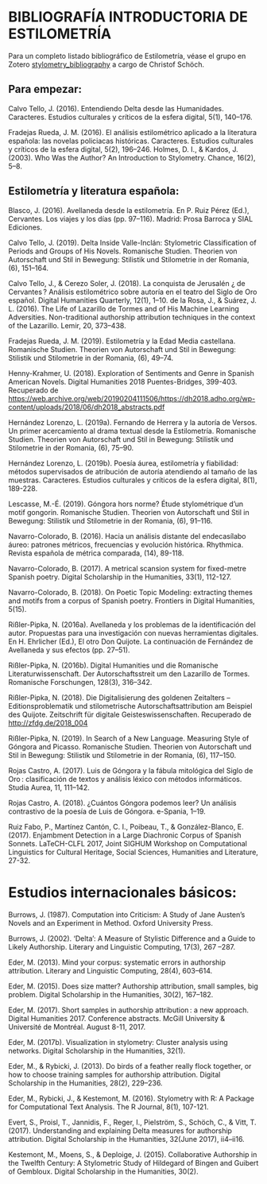 # BIBLIOGRAFÍA INTRODUCTORIA DE ESTILOMETRÍA

Para un completo listado bibliográfico de Estilometría, véase el grupo en Zotero [stylometry_bibliography](https://www.zotero.org/groups/643516/stylometry_bibliography?) a cargo de Christof Schöch.

## Para empezar:

Calvo Tello, J. (2016). Entendiendo Delta desde las Humanidades. Caracteres. Estudios culturales y críticos de la esfera digital, 5(1), 140–176.

Fradejas Rueda, J. M. (2016). El análisis estilométrico aplicado a la literatura española: las novelas policiacas históricas. Caracteres. Estudios culturales y críticos de la esfera digital, 5(2), 196–246.
Holmes, D. I., & Kardos, J. (2003). Who Was the Author? An Introduction to Stylometry. Chance, 16(2), 5–8.

## Estilometría y literatura española:

Blasco, J. (2016). Avellaneda desde la estilometría. En P. Ruiz Pérez (Ed.), Cervantes. Los viajes y los días (pp. 97–116). Madrid: Prosa Barroca y SIAL Ediciones.

Calvo Tello, J. (2019). Delta Inside Valle-Inclán: Stylometric Classification of Periods and Groups of His Novels. Romanische Studien. Theorien von Autorschaft und Stil in Bewegung: Stilistik und Stilometrie in der Romania, (6), 151–164.

Calvo Tello, J., & Cerezo Soler, J. (2018). La conquista de Jerusalén ¿ de Cervantes ? Análisis estilométrico sobre autoría en el teatro del Siglo de Oro español. Digital Humanities Quarterly, 12(1), 1–10.
de la Rosa, J., & Suárez, J. L. (2016). The Life of Lazarillo de Tormes and of His Machine Learning Adversities. Non-traditional authorship attribution techniques in the context of the Lazarillo. Lemir, 20, 373–438.

Fradejas Rueda, J. M. (2019). Estilometría y la Edad Media castellana. Romanische Studien. Theorien von Autorschaft und Stil in Bewegung: Stilistik und Stilometrie in der Romania, (6), 49–74.

Henny-Krahmer, U. (2018). Exploration of Sentiments and Genre in Spanish American Novels. Digital Humanities 2018 Puentes-Bridges, 399-403. Recuperado de https://web.archive.org/web/20190204111506/https://dh2018.adho.org/wp-content/uploads/2018/06/dh2018_abstracts.pdf

Hernández Lorenzo, L. (2019a). Fernando de Herrera y la autoría de Versos. Un primer acercamiento al drama textual desde la Estilometría. Romanische Studien. Theorien von Autorschaft und Stil in Bewegung: Stilistik und Stilometrie in der Romania, (6), 75–90.

Hernández Lorenzo, L. (2019b). Poesía áurea, estilometría y fiabilidad: métodos supervisados de atribución de autoría atendiendo al tamaño de las muestras. Caracteres. Estudios culturales y críticos de la esfera digital, 8(1), 189-228.

Lescasse, M.-É. (2019). Góngora hors norme? Étude stylométrique d’un motif gongorin. Romanische Studien. Theorien von Autorschaft und Stil in Bewegung: Stilistik und Stilometrie in der Romania, (6), 91–116.

Navarro-Colorado, B. (2016). Hacia un análisis distante del endecasílabo áureo: patrones métricos, frecuencias y evolución histórica. Rhythmica. Revista española de métrica comparada, (14), 89-118.

Navarro-Colorado, B. (2017). A metrical scansion system for fixed-metre Spanish poetry. Digital Scholarship in the Humanities, 33(1), 112-127.

Navarro-Colorado, B. (2018). On Poetic Topic Modeling: extracting themes and motifs from a corpus of Spanish poetry. Frontiers in Digital Humanities, 5(15).

Rißler-Pipka, N. (2016a). Avellaneda y los problemas de la identificación del autor. Propuestas para una investigación con nuevas herramientas digitales. En H. Ehrlicher (Ed.), El otro Don Quijote. La continuación de Fernández de Avellaneda y sus efectos (pp. 27–51).

Rißler-Pipka, N. (2016b). Digital Humanities und die Romanische Literaturwissenschaft. Der Autorschaftsstreit um den Lazarillo de Tormes. Romanische Forschungen, 128(3), 316–342.

Rißler-Pipka, N. (2018). Die Digitalisierung des goldenen Zeitalters – Editionsproblematik und stilometrische Autorschaftsattribution am Beispiel des Quijote. Zeitschrift für digitale Geisteswissenschaften. Recuperado de http://zfdg.de/2018_004

Rißler-Pipka, N. (2019). In Search of a New Language. Measuring Style of Góngora and Picasso. Romanische Studien. Theorien von Autorschaft und Stil in Bewegung: Stilistik und Stilometrie in der Romania, (6), 117–150.

Rojas Castro, A. (2017). Luis de Góngora y la fábula mitológica del Siglo de Oro : clasificación de textos y análisis léxico con métodos informáticos. Studia Aurea, 11, 111–142.

Rojas Castro, A. (2018). ¿Cuántos Góngora podemos leer? Un análisis contrastivo de la poesía de Luis de Góngora. e-Spania, 1–19.

Ruiz Fabo, P., Martínez Cantón, C. I., Poibeau, T., & González-Blanco, E. (2017). Enjambment Detection in a Large Diachronic Corpus of Spanish Sonnets. LaTeCH-CLFL 2017, Joint SIGHUM Workshop on Computational Linguistics for Cultural Heritage, Social Sciences, Humanities and Literature, 27-32.

# Estudios internacionales básicos:
Burrows, J. (1987). Computation into Criticism: A Study of Jane Austen’s Novels and an Experiment in Method. Oxford University Press.

Burrows, J. (2002). ‘Delta’: A Measure of Stylistic Difference and a Guide to Likely Authorship. Literary and Linguistic Computing, 17(3), 267 –287.

Eder, M. (2013). Mind your corpus: systematic errors in authorship attribution. Literary and Linguistic Computing, 28(4), 603–614.

Eder, M. (2015). Does size matter? Authorship attribution, small samples, big problem. Digital Scholarship in the Humanities, 30(2), 167–182.

Eder, M. (2017). Short samples in authorship attribution : a new approach. Digital Humanities 2017. Conference abstracts. McGill University & Université de Montréal. August 8-11, 2017.

Eder, M. (2017b). Visualization in stylometry: Cluster analysis using networks. Digital Scholarship in the Humanities, 32(1).

Eder, M., & Rybicki, J. (2013). Do birds of a feather really flock together, or how to choose training samples for authorship attribution. Digital Scholarship in the Humanities, 28(2), 229–236.

Eder, M., Rybicki, J., & Kestemont, M. (2016). Stylometry with R: A Package for Computational Text Analysis. The R Journal, 8(1), 107-121.

Evert, S., Proisl, T., Jannidis, F., Reger, I., Pielström, S., Schöch, C., & Vitt, T. (2017). Understanding and explaining Delta measures for authorship attribution. Digital Scholarship in the Humanities, 32(June 2017), ii4–ii16.

Kestemont, M., Moens, S., & Deploige, J. (2015). Collaborative Authorship in the Twelfth Century: A Stylometric Study of Hildegard of Bingen and Guibert of Gembloux. Digital Scholarship in the Humanities, 30(2).


